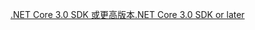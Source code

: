 [<span data-ttu-id="033b1-101">.NET Core 3.0 SDK 或更高版本</span><span class="sxs-lookup"><span data-stu-id="033b1-101">.NET Core 3.0 SDK or later</span></span>](https://dotnet.microsoft.com/download/dotnet-core/3.0)

